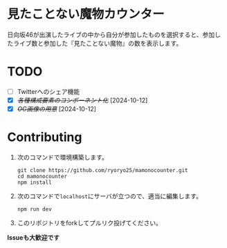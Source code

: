 # 見たことない魔物カウンター

日向坂46が出演したライブの中から自分が参加したものを選択すると、参加したライブ数と参加した『見たことない魔物』の数を表示します。

# TODO

- [ ] Twitterへのシェア機能
- [X] ~~*各種構成要素のコンポーネント化*~~ [2024-10-12]
- [X] ~~*OG画像の用意*~~ [2024-10-12]

# Contributing

1. 次のコマンドで環境構築します。
   ```shell
   git clone https://github.com/ryoryo25/mamonocounter.git
   cd mamonocounter
   npm install
   ```

2. 次のコマンドで`localhost`にサーバが立つので、適当に編集します。
   ```
   npm run dev
   ```

3. このリポジトリをforkしてプルリク投げてください。

**Issueも大歓迎です**
